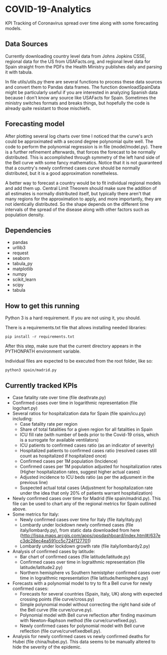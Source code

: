 # COVID-19-Analytics
KPI Tracking of Coronavirus spread over time along with some forecasting models.

## Data Sources
Currently downloading country level data from Johns Jopkins CSSE, regional data for the
US from  USAFacts.org, and regional level data for Spain straight from the PDFs the
Health Ministry publishes daily and parsing it with tabula.

In file utils/utils.py there are several functions to process these data sources and convert
them to Pandas data frames. The function downloadSpainData might be particularly useful if
you are interested in analyzing Spanish data because I don't know any source like USAFacts
for Spain. Sometimes the ministry switches formats and breaks things, but hopefully the code
is already quite resistant to those mischiefs.

## Forecasting model

After plotting several log charts over time I noticed that the curve's arch could be approximated with a
second degree polynomial quite well. The code to perform the polynomial regression is in file (model/model.py).
There is a further refinement afterwards, that forces the forecast to be normally distributed. This is accomplished
through symmetry of the left hand side of the Bell curve with some fancy mathematics. Notice that it is not
guaranteed that a country's newly confirmed cases curve should be normally distributed, but it is a good approximation
nonetheless.

A better way to forecast a country would be to fit individual regional models and add them up.
Central Limit Theorem should make sure the addition of all estimates is normally distributed itself, but typically 
there aren't that many regions for the approximation to apply, and more importantly, they are not identically distributed.
So the shape depends on the different time intervals of the spread of the disease along with other factors such
as population density.

## Dependencies


- pandas
- urllib3
- request
- seaborn
- tabula_py
- matplotlib
- numpy
- scikit_learn
- scipy
- tabula

## How to get this running

Python 3 is a hard requirement. If you are not using it, you should.

There is a requirements.txt file that allows installing needed libraries:

```
pip install -r requirements.txt
```

After this step, make sure that the current directory appears in the PYTHONPATH environment variable.

Individual files are expected to be executed from the root folder, like so:
```
python3 spain/madrid.py
```

## Currently tracked KPIs
- Case fatality rate over time (file deathrate.py)
- Confirmed cases over time in logarithmic representation (file logchart.py)
- Several ratios for hospitalization data for Spain (file spain/icu.py) including:
  - Case fatality rate per region
  - Share of total fatalities for a given region for all fatalities in Spain
  - ICU fill rate (with number of beds prior to the Covid-19 crisis, which is a surrogate for available ventilators)
  - ICU patients to confirmed cases ratio (as an indicator of severity)
  - Hospitalized patients to confirmed cases ratio (resolved cases still count as hospitalized if hospitalized once)
  - Confirmed cases per 1M population (Incidence) 
  - Confirmed cases per 1M population adjusted for hospitalization rates (Higher hospitalization rates, suggest higher actual cases) 
  - Adjusted incidence to ICU beds ratio (as per the adjusment in the previous line)
  - Suspected actual total cases (Adjustment for hospitalization rate under the idea that only 20% of patients warrant hospitalization)
- Newly confirmed cases over time for Madrid (file spain/madrid.py). This file can be used to chart any of the regional metrics for Spain outlined above.
- Some metrics for Italy:
  - Newly confirmed cases over time for Italy (file italy/italy.py)
  - Lombardy under lockdown newly confirmed cases (file italy/lombardy.py), from static data downloaded from here (http://lispa.maps.arcgis.com/apps/opsdashboard/index.html#/637ec3dc28ec4ea591cc5c724f127701)
  - Lombardy under lockdown growth rate (file italy/lombardy2.py)
- Analysis of confirmed cases by latitude:
  - Bar chart of confirmed cases (file latitude/latitude.py)  
  - Confirmed cases over time in lograithmic representation (file latitude/latitude2.py)  
  - Northern hemisphere vs Southern hemistpher confirmed cases over time in lograithmic representation (file latitude/hemisphere.py)  
- Forecasts with a polynomial model to try to fit a Bell curve for newly confirmed cases:
  - Forecasts for several countries (Spain, Italy, UK) along with expected crossing points (file curve/cross.py)
  - Simple polynomial model without correcting the right hand side of the Bell curve (file curve/curve.py).
  - Polynomial model with Bell curve reflection after finding maximum with Newton-Raphson method  (file curve/curvefixed.py).
  - Newly confirmed cases for polynomial model with Bell curve reflection (file curve/curvefixedbell.py).
- Analysis for newly confirmed cases vs newly confirmed deaths for Hubei (file china/hubei.py). This data seems to be manually altered to hide the severity of the epidemic.

